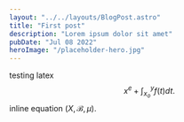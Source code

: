 ```yaml
---
layout: "../../layouts/BlogPost.astro"
title: "First post"
description: "Lorem ipsum dolor sit amet"
pubDate: "Jul 08 2022"
heroImage: "/placeholder-hero.jpg"
---
```


testing latex $$x^e+\int_{x_o}^yf(t)dt.$$
inline equation $(X,\mathcal{B},\mu).$